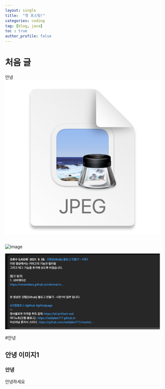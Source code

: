 ```yaml
---
layout: single
title:  "첫 포스팅!"
categories: coding
tag: [blog, java]
toc : true
author_profile: false
---
```


# 처음 글

안녕
![img.png](img.png)
```java

```

![image](https://user-images.githubusercontent.com/108928206/227682000-04c452b1-a34e-4f86-83b2-4238b6614b26.png)

![img_1.png](img_1.png)

#안녕

## 안녕 이미지1

### 안녕

안녕하세요
